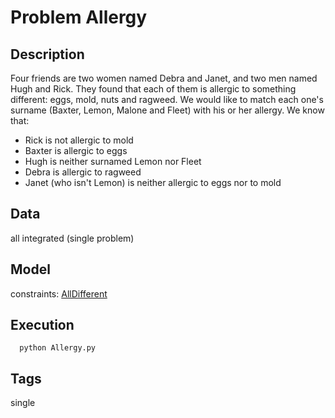 # Problem Allergy
## Description
Four friends are two women named Debra and Janet, and two men named Hugh and Rick.
They found that each of them is allergic to something different: eggs, mold, nuts and ragweed.
We would like to match each one's surname (Baxter, Lemon, Malone and Fleet) with his or her allergy.
We know that:
 - Rick is not allergic to mold
 - Baxter is allergic to eggs
 - Hugh is neither surnamed Lemon nor Fleet
 - Debra is allergic to ragweed
 - Janet (who isn't Lemon) is neither allergic to eggs nor to mold

## Data
  all integrated (single problem)

## Model
  constraints: [AllDifferent](http://pycsp.org/documentation/constraints/AllDifferent)

## Execution
```
  python Allergy.py
```

## Tags
  single
